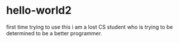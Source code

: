 # hello-world2
first time trying to use this
i am a lost CS student who is trying to be determined to be a better programmer. 
